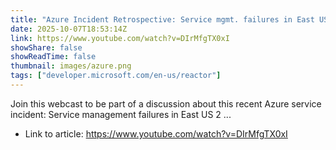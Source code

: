 ```yaml
---
title: "Azure Incident Retrospective: Service mgmt. failures in East US 2, Sept 2025 (Tracking ID: VKY3-PF8)"
date: 2025-10-07T18:53:14Z
link: https://www.youtube.com/watch?v=DIrMfgTX0xI
showShare: false
showReadTime: false
thumbnail: images/azure.png
tags: ["developer.microsoft.com/en-us/reactor"]
---
```

Join this webcast to be part of a discussion about this recent Azure service incident: Service management failures in East US 2 ...

- Link to article: https://www.youtube.com/watch?v=DIrMfgTX0xI